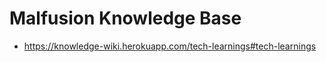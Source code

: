 <!-- TITLE: Home -->
<!-- SUBTITLE: This is where I put all of my life learnings. From health, to food, to tech, to development, to ideas. -->

# Malfusion Knowledge Base
- https://knowledge-wiki.herokuapp.com/tech-learnings#tech-learnings